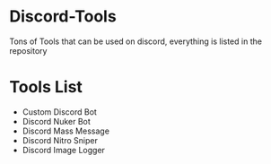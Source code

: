 # Discord-Tools
Tons of Tools that can be used on discord, everything is listed in the repository 

# Tools List
- Custom Discord Bot
- Discord Nuker Bot
- Discord Mass Message
- Discord Nitro Sniper
- Discord Image Logger
